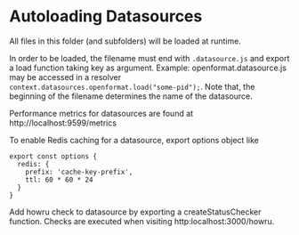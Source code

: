 # Autoloading Datasources
All files in this folder (and subfolders) will be loaded at runtime.

In order to be loaded, the filename must end with `.datasource.js` and export a load function taking key as argument.
Example: openformat.datasource.js may be accessed in a resolver `context.datasources.openformat.load("some-pid");`. Note that, the beginning of the filename determines the name of the datasource.

Performance metrics for datasources are found at http://localhost:9599/metrics

To enable Redis caching for a datasource, export options object like 
```
export const options {
  redis: {
    prefix: 'cache-key-prefix',
    ttl: 60 * 60 * 24    
  }
}
```

Add howru check to datasource by exporting a createStatusChecker function. Checks are executed when visiting http:localhost:3000/howru.